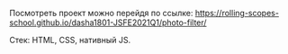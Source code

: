Посмотреть проект можно перейдя по ссылке:  https://rolling-scopes-school.github.io/dasha1801-JSFE2021Q1/photo-filter/

Стек: HTML, CSS, нативный JS.
